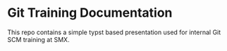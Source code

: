 # Git Training Documentation

This repo contains a simple typst based presentation
used for internal Git SCM training at SMX.
